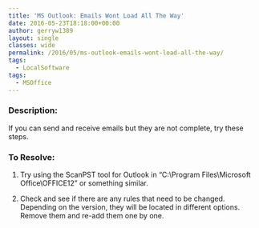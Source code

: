 ```yaml
---
title: 'MS Outlook: Emails Wont Load All The Way'
date: 2016-05-23T18:18:00+00:00
author: gerryw1389
layout: single
classes: wide
permalink: /2016/05/ms-outlook-emails-wont-load-all-the-way/
tags:
  - LocalSoftware
tags:
  - MSOffice
---
```

<!--more-->

### Description:

If you can send and receive emails but they are not complete, try these steps.

### To Resolve:

1. Try using the ScanPST tool for Outlook in &#8220;C:\Program Files\Microsoft Office\OFFICE12&#8221; or something similar.

2. Check and see if there are any rules that need to be changed. Depending on the version, they will be located in different options. Remove them and re-add them one by one.